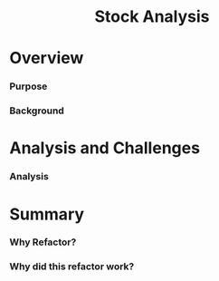 <h1 Align="Center">
  
  Stock Analysis

  # Overview
  
  ### Purpose
  
  <p></p>

  ### Background
  
  <p></p>
  
  # Analysis and Challenges
  
  <p></p>
  
  ### Analysis
  
  <p></p>
  
  # Summary
  
  <p></p>
  
  ### Why Refactor?
   
  <p></p> 
  
  ### Why did this refactor work?
  
  <p></p>
